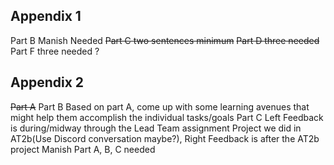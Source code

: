 ## Appendix 1 
Part B Manish Needed
~~Part C two sentences minimum~~
~~Part D three needed~~
Part F three needed ?

## Appendix 2
~~Part A~~
Part B
	Based on part A, come up with some learning avenues that might help them accomplish the individual tasks/goals
Part C
	Left Feedback is during/midway through the Lead Team assignment Project we did in AT2b(Use Discord conversation maybe?), Right Feedback is after the AT2b project
Manish Part A, B, C needed